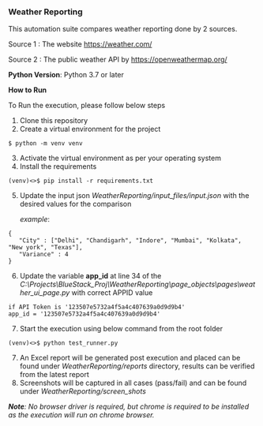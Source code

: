 ### **Weather Reporting**

This automation suite compares weather reporting done by 2 sources.

Source 1 : The website https://weather.com/

Source 2 : The public weather API by https://openweathermap.org/

**Python Version**: Python 3.7 or later

**How to Run**

To Run the execution, please follow below steps
1. Clone this repository
2. Create a virtual environment for the project
```
$ python -m venv venv
```
3. Activate the virtual environment as per your operating system
4. Install the requirements
```
(venv)<>$ pip install -r requirements.txt
```
5. Update the input json _WeatherReporting/input_files/input.json_ with the desired values for the comparison

    _example_:
```
{
   "City" : ["Delhi", "Chandigarh", "Indore", "Mumbai", "Kolkata", "New york", "Texas"],
   "Variance" : 4
}
```
6. Update the variable **app_id** at line 34 of the _C:\Projects\BlueStack_Proj\WeatherReporting\page_objects\pages\weather_ui_page.py_ with correct APPID value
```
if API Token is '123507e5732a4f5a4c407639a0d9d9b4'
app_id = '123507e5732a4f5a4c407639a0d9d9b4'
```
7. Start the execution using below command from the root folder
```
(venv)<>$ python test_runner.py
```
7. An Excel report will be generated post execution and placed can be found under _WeatherReporting/reports_ directory, results can be verified from 
the latest report
8. Screenshots will be captured in all cases (pass/fail) and can be found under _WeatherReporting/screen_shots_

_**Note**: No browser driver is required, but chrome is required to be installed as the execution will run on chrome browser._
